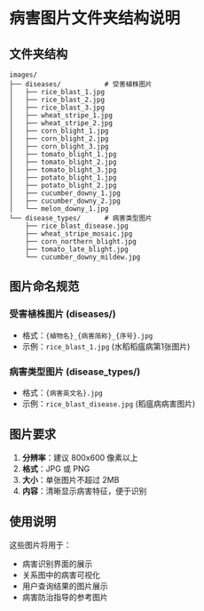 # 病害图片文件夹结构说明

## 文件夹结构

```
images/
├── diseases/           # 受害植株图片
│   ├── rice_blast_1.jpg
│   ├── rice_blast_2.jpg
│   ├── rice_blast_3.jpg
│   ├── wheat_stripe_1.jpg
│   ├── wheat_stripe_2.jpg
│   ├── corn_blight_1.jpg
│   ├── corn_blight_2.jpg
│   ├── corn_blight_3.jpg
│   ├── tomato_blight_1.jpg
│   ├── tomato_blight_2.jpg
│   ├── tomato_blight_3.jpg
│   ├── potato_blight_1.jpg
│   ├── potato_blight_2.jpg
│   ├── cucumber_downy_1.jpg
│   ├── cucumber_downy_2.jpg
│   └── melon_downy_1.jpg
└── disease_types/      # 病害类型图片
    ├── rice_blast_disease.jpg
    ├── wheat_stripe_mosaic.jpg
    ├── corn_northern_blight.jpg
    ├── tomato_late_blight.jpg
    └── cucumber_downy_mildew.jpg
```

## 图片命名规范

### 受害植株图片 (diseases/)
- 格式：`{植物名}_{病害简称}_{序号}.jpg`
- 示例：`rice_blast_1.jpg` (水稻稻瘟病第1张图片)

### 病害类型图片 (disease_types/)
- 格式：`{病害英文名}.jpg`
- 示例：`rice_blast_disease.jpg` (稻瘟病病害图片)

## 图片要求

1. **分辨率**：建议 800x600 像素以上
2. **格式**：JPG 或 PNG
3. **大小**：单张图片不超过 2MB
4. **内容**：清晰显示病害特征，便于识别

## 使用说明

这些图片将用于：
- 病害识别界面的展示
- 关系图中的病害可视化
- 用户查询结果的图片展示
- 病害防治指导的参考图片
